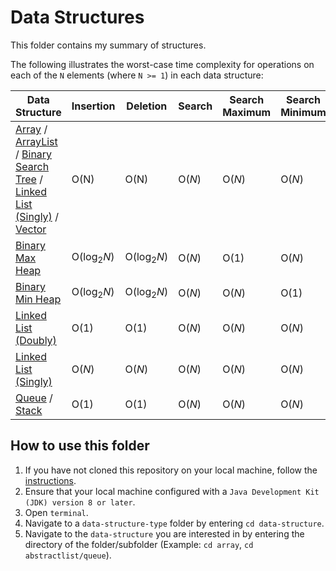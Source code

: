 # Data Structures

This folder contains my summary of structures.

The following illustrates the worst-case time complexity for operations on each of the `N` elements (where `N >= 1`) in each data structure:

Data Structure           | Insertion               | Deletion                | Search                   | Search Maximum            | Search Minimum
------------------------ | ----------------------- | ----------------------- | -----------------------  | -----------------------   | -----------------------
[Array](https://github.com/shumarb/notes-and-code/tree/main/data-structures/array) / [ArrayList](https://github.com/shumarb/notes-and-code/tree/main/data-structures/abstractlist/arraylist) / [Binary Search Tree](https://github.com/shumarb/notes-and-code/tree/main/data-structures/tree/binary-search-tree) / [Linked List (Singly)](https://github.com/shumarb/notes-and-code/tree/main/data-structures/abstract-list/linked-list/singly-linked-list) / [Vector](https://github.com/shumarb/notes-and-code/tree/main/data-structures/abstractlist/vector) | O(N) | O(N) | O(_N_) | O(_N_) | O(_N_)
[Binary Max Heap](https://github.com/shumarb/notes-and-code/tree/main/data-structures/tree/binary-max-heap) | O(log<sub>2</sub>_N_) | O(log<sub>2</sub>_N_) | O(_N_) | O(1) | O(_N_)
[Binary Min Heap](https://github.com/shumarb/notes-and-code/tree/main/data-structures/tree/binary-min-heap) | O(log<sub>2</sub>_N_) | O(log<sub>2</sub>_N_) | O(_N_)  | O(_N_) | O(1)
[Linked List (Doubly)](https://github.com/shumarb/notes-and-code/tree/main/data-structures/abstract-list/linked-list/doubly-linked-list) | O(1) | O(1) | O(_N_) | O(_N_) | O(_N_)
[Linked List (Singly)](https://github.com/shumarb/notes-and-code/tree/main/data-structures/abstract-list/linked-list/singly-linked-list) | O(_N_) | O(_N_) | O(_N_) | O(_N_) | O(_N_)
[Queue](https://github.com/shumarb/notes-and-code/tree/main/data-structures/abstractlist/queue) / [Stack](https://github.com/shumarb/notes-and-code/tree/main/data-structures/abstractlist/stack) | O(1) | O(1) | O(_N_) | O(_N_) | O(_N_)

## How to use this folder
1. If you have not cloned this repository on your local machine, follow the [instructions](https://github.com/shumarb/notes-and-code#how-to-use-this-repository).
2. Ensure that your local machine configured with a `Java Development Kit (JDK) version 8 or later`.
3. Open `terminal`.
4. Navigate to a `data-structure-type` folder by entering `cd data-structure`.
5. Navigate to the `data-structure` you are interested in by entering the directory of the folder/subfolder (Example: `cd array`, `cd abstractlist/queue`).
